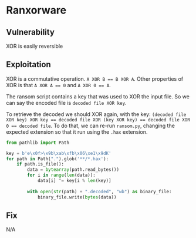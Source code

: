 # Ranxorware

## Vulnerability
XOR is easily reversible

## Exploitation
XOR is a commutative operation. `A XOR B == B XOR A`.
Other properties of XOR is that `A XOR A == 0` and `A XOR 0 == A`.

The ransom script contains a key that was used to XOR the input file.
So we can say the encoded file is `decoded file XOR key`.

To retrieve the decoded we should XOR again, with the key: `(decoded file XOR key) XOR key == decoded file XOR (key XOR key) == decoded file XOR 0 == decoded file`.
To do that, we can re-run `ransom.py`, changing the expected extension so that it run using the `.hax` extension.

```python
from pathlib import Path

key = b'e\x0f>\x9b\xab\xfb\x06\xe1\x9dK'
for path in Path(".").glob('**/*.hax'):
    if path.is_file():
        data = bytearray(path.read_bytes())
        for i in range(len(data)):
            data[i] ^= key[i % len(key)]
        
        with open(str(path) + ".decoded", "wb") as binary_file:
            binary_file.write(bytes(data))
```

## Fix
N/A
